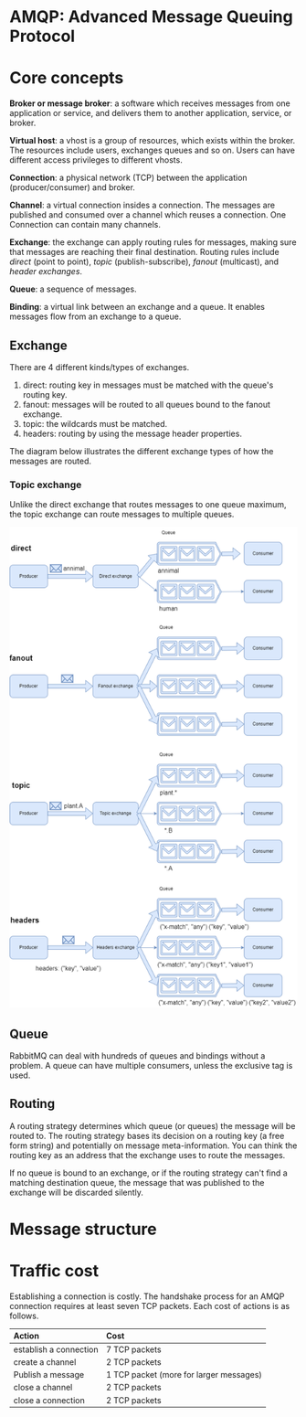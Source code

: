 AMQP: Advanced Message Queuing Protocol
========================

# Core concepts

**Broker or message broker**: a software which receives messages from one application or service, and delivers them to
another application, service, or broker.

**Virtual host**: a vhost is a group of resources, which exists within the broker. The resources include users, exchanges
queues and so on. Users can have different access privileges to different vhosts.

**Connection**: a physical network (TCP) between the application (producer/consumer) and broker.

**Channel**: a virtual connection insides a connection. The messages are published and consumed over a channel which reuses
a connection. One Connection can contain many channels.

**Exchange**: the exchange can apply routing rules for messages, making sure that messages are reaching their final destination.
Routing rules include *direct* (point to point), *topic* (publish-subscribe), *fanout* (multicast), and *header exchanges*.

**Queue**: a sequence of messages.

**Binding**: a virtual link between an exchange and a queue. It enables messages flow from an exchange to a queue.

## Exchange

There are 4 different kinds/types of exchanges.

1. direct: routing key in messages must be matched with the queue's routing key.
2. fanout: messages will be routed to all queues bound to the fanout exchange.
3. topic: the wildcards must be matched.
4. headers: routing by using the message header properties.

The diagram below illustrates the different exchange types of how the messages are routed.

### Topic exchange

Unlike the direct exchange that routes messages to one queue maximum, the topic exchange can route messages to multiple
queues.

![](images/4_exchange_types.png)

## Queue

RabbitMQ can deal with hundreds of queues and bindings without a problem. A queue can have multiple consumers, unless 
the exclusive tag is used. 

## Routing

A routing strategy determines which queue (or queues) the message will be routed to. The routing strategy bases its decision
on a routing key (a free form string) and potentially on message meta-information. You can think the routing key as an address
that the exchange uses to route the messages.

If no queue is bound to an exchange, or if the routing strategy can't find a matching destination queue, the message that
was published to the exchange will be discarded silently.

# Message structure



# Traffic cost

Establishing a connection is costly. The handshake process for an AMQP connection requires at least seven TCP packets. Each
cost of actions is as follows.

| Action                 | Cost                                    |
|:-----------------------|:----------------------------------------|
| establish a connection | 7 TCP packets                           |
| create a channel       | 2 TCP packets                           |
| Publish a message      | 1 TCP packet (more for larger messages) |
| close a channel        | 2 TCP packets                           |
| close a connection     | 2 TCP packets                           |

